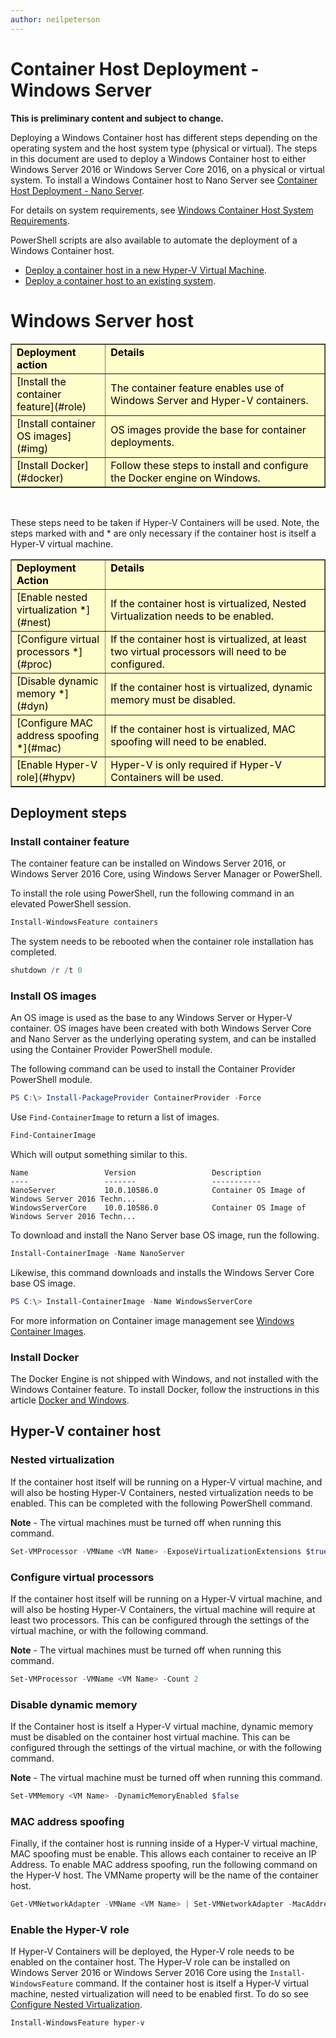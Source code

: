 ```yaml
---
author: neilpeterson
---
```


# Container Host Deployment - Windows Server

**This is preliminary content and subject to change.** 

Deploying a Windows Container host has different steps depending on the operating system and the host system type (physical or virtual). The steps in this document are used to deploy a Windows Container host to either Windows Server 2016 or Windows Server Core 2016, on a physical or virtual system. To install a Windows Container host to Nano Server see [Container Host Deployment - Nano Server](./deployment_nano.md).

For details on system requirements, see [Windows Container Host System Requirements](./system_requirements.md). 

PowerShell scripts are also available to automate the deployment of a Windows Container host. 
- [Deploy a container host in a new Hyper-V Virtual Machine](../quick_start/container_setup.md).
- [Deploy a container host to an existing system](../quick_start/inplace_setup.md).

# Windows Server host

<table border="1" style="background-color:FFFFCC;border-collapse:collapse;border:1px solid FFCC00;color:000000;width:100%" cellpadding="5" cellspacing="5">
<tr valign="top">
<td width = "30%"><strong>Deployment action</strong></td>
<td width = "70%"><strong>Details</strong></td>
</tr>
<tr>
<td>[Install the container feature](#role)</td>
<td>The container feature enables use of Windows Server and Hyper-V containers.</td>
</tr>
<tr>
<td>[Install container OS images](#img)</td>
<td>OS images provide the base for container deployments.</td>
</tr>
<tr>
<td>[Install Docker](#docker)</td>
<td>Follow these steps to install and configure the Docker engine on Windows.</td>
</tr>
</table>

<br />

These steps need to be taken if Hyper-V Containers will be used. Note, the steps marked with and * are only necessary if the container host is itself a Hyper-V virtual machine.

<table border="1" style="background-color:FFFFCC;border-collapse:collapse;border:1px solid FFCC00;color:000000;width:100%" cellpadding="5" cellspacing="5">
<tr valign="top">
<td width = "30%"><strong>Deployment Action</strong></td>
<td width = "70%"><strong>Details</strong></td>
</tr>
<tr>
<td>[Enable nested virtualization *](#nest)</td>
<td>If the container host is virtualized, Nested Virtualization needs to be enabled.</td>
</tr>
<tr>
<td>[Configure virtual processors *](#proc)</td>
<td>If the container host is virtualized, at least two virtual processors will need to be configured.</td>
</tr>
<tr>
<td>[Disable dynamic memory *](#dyn)</td>
<td>If the container host is virtualized, dynamic memory must be disabled.</td>
</tr>
<tr>
<td>[Configure MAC address spoofing *](#mac)</td>
<td>If the container host is virtualized, MAC spoofing will need to be enabled.</td>
</tr>
<tr>
<td>[Enable Hyper-V role](#hypv) </td>
<td>Hyper-V is only required if Hyper-V Containers will be used.</td>
</tr>
</table>

## Deployment steps

### <a name=role></a>Install container feature

The container feature can be installed on Windows Server 2016, or Windows Server 2016 Core, using Windows Server Manager or PowerShell.

To install the role using PowerShell, run the following command in an elevated PowerShell session.

```powershell
Install-WindowsFeature containers
```
The system needs to be rebooted when the container role installation has completed.

```powershell
shutdown /r /t 0
```

### <a name=img></a>Install OS images

An OS image is used as the base to any Windows Server or Hyper-V container. OS images have been created with both Windows Server Core and Nano Server as the underlying operating system, and can be installed using the Container Provider PowerShell module. 

The following command can be used to install the Container Provider PowerShell module.

```powershell
PS C:\> Install-PackageProvider ContainerProvider -Force
```

Use `Find-ContainerImage` to return a list of images.
```powershell
Find-ContainerImage
```

Which will output something similar to this.

```
Name                 Version                 Description
----                 -------                 -----------
NanoServer           10.0.10586.0            Container OS Image of Windows Server 2016 Techn...
WindowsServerCore    10.0.10586.0            Container OS Image of Windows Server 2016 Techn...

```
To download and install the Nano Server base OS image, run the following.

```powershell
Install-ContainerImage -Name NanoServer
```

Likewise, this command downloads and installs the Windows Server Core base OS image.

```powershell
PS C:\> Install-ContainerImage -Name WindowsServerCore
```

For more information on Container image management see [Windows Container Images](../management/manage_images.md).
 
### <a name=docker></a>Install Docker

The Docker Engine is not shipped with Windows, and not installed with the Windows Container feature. To install Docker, follow the instructions in this article [Docker and Windows](./docker_windows.md).


## Hyper-V container host

### <a name=nest></a>Nested virtualization

If the container host itself will be running on a Hyper-V virtual machine, and will also be hosting Hyper-V Containers, nested virtualization needs to be enabled. This can be completed with the following PowerShell command.

**Note** - The virtual machines must be turned off when running this command.

```powershell
Set-VMProcessor -VMName <VM Name> -ExposeVirtualizationExtensions $true
```

### <a name=proc></a>Configure virtual processors

If the container host itself will be running on a Hyper-V virtual machine, and will also be hosting Hyper-V Containers, the virtual machine will require at least two processors. This can be configured through the settings of the virtual machine, or with the following command.

**Note** - The virtual machines must be turned off when running this command.

```powershell
Set-VMProcessor -VMName <VM Name> -Count 2
``` 

### <a name=dyn></a>Disable dynamic memory

If the Container host is itself a Hyper-V virtual machine, dynamic memory must be disabled on the container host virtual machine. This can be configured through the settings of the virtual machine, or with the following command.

**Note** - The virtual machine must be turned off when running this command.

```powershell
Set-VMMemory <VM Name> -DynamicMemoryEnabled $false
``` 

### <a name=mac></a>MAC address spoofing

Finally, if the container host is running inside of a Hyper-V virtual machine, MAC spoofing must be enable. This allows each container to receive an IP Address. To enable MAC address spoofing, run the following command on the Hyper-V host. The VMName property will be the name of the container host.

```powershell
Get-VMNetworkAdapter -VMName <VM Name> | Set-VMNetworkAdapter -MacAddressSpoofing On
```

### <a name=hypv></a>Enable the Hyper-V role

If Hyper-V Containers will be deployed, the Hyper-V role needs to be enabled on the container host. The Hyper-V role can be installed on Windows Server 2016 or Windows Server 2016 Core using the `Install-WindowsFeature` command. If the container host is itself a Hyper-V virtual machine, nested virtualization will need to be enabled first. To do so see [Configure Nested Virtualization]( #nest).

```powershell
Install-WindowsFeature hyper-v
```

